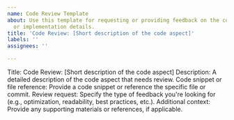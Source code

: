 ```yaml
---
name: Code Review Template
about: Use this template for requesting or providing feedback on the code quality
  or implementation details.
title: 'Code Review: [Short description of the code aspect]'
labels: ''
assignees: ''

---
```


Title: Code Review: [Short description of the code aspect]
Description: A detailed description of the code aspect that needs review.
Code snippet or file reference: Provide a code snippet or reference the specific file or commit.
Review request: Specify the type of feedback you're looking for (e.g., optimization, readability, best practices, etc.).
Additional context: Provide any supporting materials or references, if applicable.
